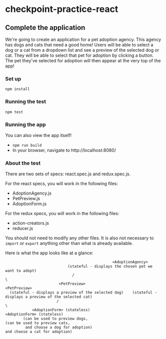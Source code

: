 # checkpoint-practice-react

## Complete the application
We're going to create an application for a pet adoption agency.
This agency has dogs and cats that need a good home!
Users will be able to select a dog or a cat from a dropdown list and see a preview of the selected dog or cat.
They will be able to select that pet for adoption by clicking a button.
The pet they've selected for adoption will then appear at the very top of the app!

### Set up

`npm install`

### Running the test

`npm test`

### Running the app

You can also view the app itself!

- `npm run build`
- In your browser, navigate to http://localhost:8080/

### About the test

There are two sets of specs: react.spec.js and redux.spec.js.

For the react specs, you will work in the following files:
- AdoptionAgency.js
- PetPreview.js
- AdoptionForm.js

For the redux specs, you will work in the following files:
- action-creators.js
- reducer.js

You should not need to modify any other files.
It is also not necessary to `import` or `export` anything other than what is already available.


Here is what the app looks like at a glance:

                                                    <AdoptionAgency>
                                (stateful - displays the chosen pet we want to adopt)
                                  /                                                  \
                            <PetPreview>                                         <PetPreview>
      (stateful - displays a preview of the selected dog)    (stateful - displays a preview of the selected cat)
                           /                                                              \
                <AdoptionForm> (stateless)                                           <AdoptionForm> (stateless)
            (can be used to preview dogs,                                         (can be used to preview cats,
             and choose a dog for adoption)                                        and choose a cat for adoption)
